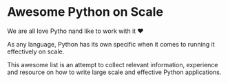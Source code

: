 # Awesome Python on Scale

We are all love Pytho nand like to work with it ❤️

As any language, Python has its own specific when it comes to running it effectively on scale.

This awesome list is an attempt to collect relevant information, 
experience and resource on how to write large scale and effective Python applications. 

